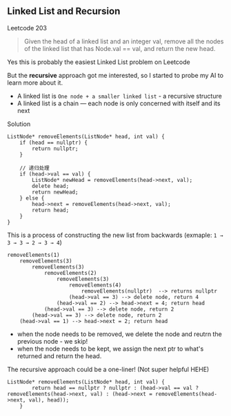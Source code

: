## Linked List and Recursion
Leetcode 203
> Given the head of a linked list and an integer val, remove all the nodes of the linked list that has Node.val == val, and return the new head.

Yes this is probably the easiest Linked List problem on Leetcode

But the **recursive** approach got me interested, so I started to probe my AI to learn more about it. 

- A linked list is `One node + a smaller linked list` - a recursive structure
- A linked list is a chain — each node is only concerned with itself and its next

Solution
```
ListNode* removeElements(ListNode* head, int val) {
    if (head == nullptr) {
        return nullptr;
    }

    // 递归处理
    if (head->val == val) {
        ListNode* newHead = removeElements(head->next, val);
        delete head;
        return newHead;
    } else {
        head->next = removeElements(head->next, val);
        return head;
    }
}
```

This is a process of constructing the new list from backwards (exmaple: `1 → 3 → 3 → 2 → 3 → 4`)
```
removeElements(1)
    removeElements(3)
        removeElements(3)
            removeElements(2)
                removeElements(3)
                    removeElements(4)
                        removeElements(nullptr)  --> returns nullptr
                    (head->val == 3) --> delete node, return 4
                (head->val == 2) --> head->next = 4; return head
            (head->val == 3) --> delete node, return 2
        (head->val == 3) --> delete node, return 2
    (head->val == 1) --> head->next = 2; return head

```
- when the node needs to be removed, we delete the node and reutrn the previous node - we skip! 
- when the node needs to be kept, we assign the next ptr to what's returned and return the head. 

The recursive approach could be a one-liner! (Not super helpful HEHE)
```
ListNode* removeElements(ListNode* head, int val) {
        return head == nullptr ? nullptr : (head->val == val ? removeElements(head->next, val) : (head->next = removeElements(head->next, val), head));
    }
```
